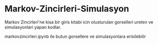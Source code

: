 # Markov-Zincirleri-Simulasyon
Markov Zincirleri'ne kisa bir giris kitabi icin olusturulan gorselleri ureten ve simulasyonlari yapan kodlar.

markovzincirleri.ipynb ile butun gorsellere ve simulasyonlara erisilebilir

